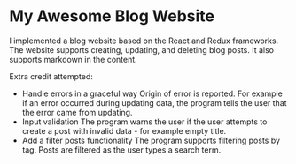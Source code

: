 # My Awesome Blog Website

  I implemented a blog website based on the React and Redux frameworks. The website supports creating, updating, and deleting blog posts. It also supports markdown in the content.

  Extra credit attempted:
  - Handle errors in a graceful way
    Origin of error is reported. For example if an error occurred during updating data, the program tells the user that the error came from updating.
  - Input validation
    The program warns the user if the user attempts to create a post with invalid data - for example empty title.
  - Add a filter posts functionality
    The program supports filtering posts by tag. Posts are filtered as the user types a search term.
